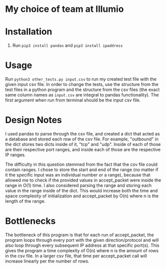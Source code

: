 # My choice of team at Illumio

# Installation
1. Run `pip3 install pandas` and `pip3 install ipaddress`

# Usage
Run `python3 other_tests.py input.csv` to run my created test file with the given input csv file. In order to change the tests, use the structure from the test files in a python program and the structure from the csv files (the exact same column names as `input.csv` are integral to pandas functionality). The first argument when run from terminal should be the input csv file.

# Design Notes
I used pandas to parse through the csv file, and created a dict that acted as a database and stored each row of the csv file. For example, "outbound" in the dict stores two dicts inside of it, "tcp" and "udp". Inside of each of those are their respective port ranges, and inside each of those are the respective IP ranges.

The difficulty in this question stemmed from the fact that the csv file could contain ranges. I chose to store the start and end of the range (no matter if it the specific input was an individual number or a range), because that allowed me to check if the provided values in accept_packet were inside the range in O(1) time. I also considered parsing the range and storing each value in the range inside of the dict. This would increase both the time and space complexity of initialization and accept_packet by O(n) where n is the length of the range.

# Bottlenecks
The bottleneck of this program is that for each run of accept_packet, the program loops through every port with the given direction/protocol and will also loop through every subsequent IP address at that specific port(s). This gives the program a time complexity of O(n) where n is the amount of rows in the csv file. In a larger csv file, that time per accept_packet call will increase linearly per the number of rows.
